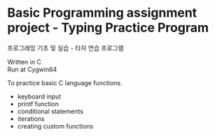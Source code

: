 Basic Programming assignment project - Typing Practice Program
==============================================================
프로그래밍 기초 및 실습 - 타자 연습 프로그램  

Written in C  
Run at Cygwin64  

To practice basic C language functions.
 + keyboard input
 + printf function
 + conditional statements 
 + iterations 
 + creating custom functions 
